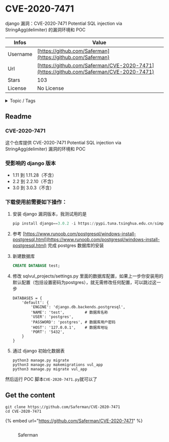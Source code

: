 # CVE-2020-7471

django 漏洞：CVE-2020-7471  Potential SQL injection via StringAgg(delimiter) 的漏洞环境和 POC

| Infos    | Value                                                              |
| -------- | -------------------------------------------------------------------|
| Username | [https://github.com/Saferman](https://github.com/Saferman) |
| Url      | [https://github.com/Saferman/CVE-2020-7471](https://github.com/Saferman/CVE-2020-7471)                                               |
| Stars    | 103                                                          |
| License  | No License                                                        |

<details>

<summary>Topic / Tags</summary>



</details>

## Readme

### CVE-2020-7471 

这个仓库提供 CVE-2020-7471 Potential SQL injection via StringAgg(delimiter) 漏洞的环境和 POC 

### 受影响的 django 版本

- 1.11 到 1.11.28（不含）
- 2.2 到 2.2.10（不含）
- 3.0 到 3.0.3（不含）

### 下载使用前需要如下操作：

1. 安装 django 漏洞版本，我测试用的是

   ```python
   pip install django==3.0.2 -i https://pypi.tuna.tsinghua.edu.cn/simple
   ```

2. 参考 [https://www.runoob.com/postgresql/windows-install-postgresql.html](https://www.runoob.com/postgresql/windows-install-postgresql.html) 完成 postgres 数据库的安装

3. 新建数据库

   ```sql
   CREATE DATABASE test;
   ```


4. 修改 sqlvul_projects/settings.py 里面的数据库配置，如果上一步你安装用的默认配置（包括设置密码为postgres），就无需修改任何配置，可以跳过这一步

   ```
   DATABASES = {
       'default': {
           'ENGINE': 'django.db.backends.postgresql',
           'NAME': 'test',         # 数据库名称
           'USER': 'postgres',
           'PASSWORD': 'postgres', # 数据库用户密码
           'HOST': '127.0.0.1',    # 数据库地址
           'PORT': '5432',
       }
   }
   ```

5. 通过 django 初始化数据表

   ```shell
   python3 manage.py migrate
   python3 manage.py makemigrations vul_app
   python3 manage.py migrate vul_app
   ```

然后运行 POC 脚本`CVE-2020-7471.py`就可以了




## Get the content

```
git clone https://github.com/Saferman/CVE-2020-7471
cd CVE-2020-7471
```

{% embed url="https://github.com/Saferman/CVE-2020-7471" %}

<figure><img src="https://avatars.githubusercontent.com/u/17509858?v=4" alt=""><figcaption><p>Saferman</p></figcaption></figure>
